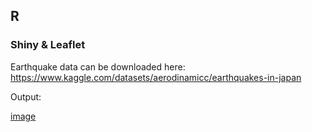 ## R

### Shiny & Leaflet

Earthquake data can be downloaded here: https://www.kaggle.com/datasets/aerodinamicc/earthquakes-in-japan


Output:

[image](./leaflet_shiny.png)
